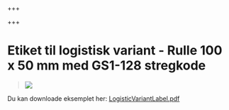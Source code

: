 +++

+++
# Etiket til logistisk variant - Rulle 100 x 50 mm med GS1-128 stregkode

> ![](https://thetis-ims-reports.s3.eu-west-1.amazonaws.com/examples/LogisticVariantLabel-1.png)

Du kan downloade eksemplet her: [LogisticVariantLabel.pdf](https://thetis-ims-reports.s3.eu-west-1.amazonaws.com/examples/LogisticVariantLabel.pdf "LogisticVariantLabel.pdf")